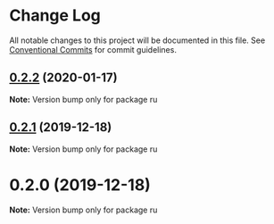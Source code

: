 # Change Log

All notable changes to this project will be documented in this file.
See [Conventional Commits](https://conventionalcommits.org) for commit guidelines.

## [0.2.2](https://github.com/Ganevru/gatsby-theme-ganevru/compare/ru@0.2.1...ru@0.2.2) (2020-01-17)

**Note:** Version bump only for package ru





## [0.2.1](https://github.com/Ganevru/gatsby-theme-ganevru/compare/ru@0.2.0...ru@0.2.1) (2019-12-18)

**Note:** Version bump only for package ru





# 0.2.0 (2019-12-18)

**Note:** Version bump only for package ru

